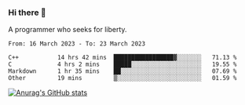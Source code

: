 ### Hi there 👋

<!--
**shejialuo/shejialuo** is a ✨ _special_ ✨ repository because its `README.md` (this file) appears on your GitHub profile.

Here are some ideas to get you started:

- 🔭 I’m currently working on ...
- 🌱 I’m currently learning ...
- 👯 I’m looking to collaborate on ...
- 🤔 I’m looking for help with ...
- 💬 Ask me about ...
- 📫 How to reach me: ...
- 😄 Pronouns: ...
- ⚡ Fun fact: ...
-->

A programmer who seeks for liberty.

<!--START_SECTION:waka-->

```text
From: 16 March 2023 - To: 23 March 2023

C++           14 hrs 42 mins  █████████████████▓░░░░░░░   71.13 %
C             4 hrs 2 mins    █████░░░░░░░░░░░░░░░░░░░░   19.55 %
Markdown      1 hr 35 mins    ██░░░░░░░░░░░░░░░░░░░░░░░   07.69 %
Other         19 mins         ▒░░░░░░░░░░░░░░░░░░░░░░░░   01.59 %
```

<!--END_SECTION:waka-->

[![Anurag's GitHub stats](https://github-readme-stats.vercel.app/api?username=shejialuo&show_icons=true&theme=dracula)](https://github.com/anuraghazra/github-readme-stats)
